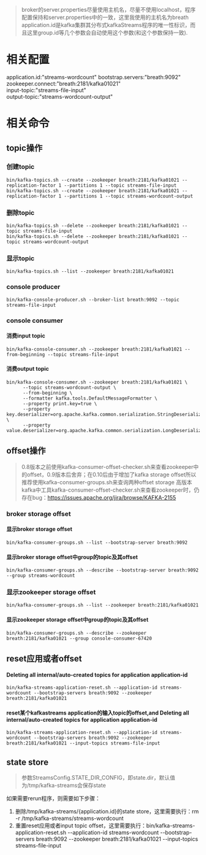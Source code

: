 > broker的server.properties尽量使用主机名，尽量不使用localhost，程序配置保持和server.properties中的一致，这里我使用的主机名为breath
> application.id是kafka集群其分布式kafkaStreams程序的唯一性标识，而且这里group.id等几个参数会自动使用这个参数(和这个参数保持一致).

# 相关配置
application.id:"streams-wordcount"
bootstrap.servers:"breath:9092"    
zookeeper.connect:"breath:2181/kafka01021"    
input-topic:"streams-file-input"    
output-topic:"streams-wordcount-output"    

# 相关命令
## topic操作
### 创建topic

    bin/kafka-topics.sh --create --zookeeper breath:2181/kafka01021 --replication-factor 1 --partitions 1 --topic streams-file-input
    bin/kafka-topics.sh --create --zookeeper breath:2181/kafka01021 --replication-factor 1 --partitions 1 --topic streams-wordcount-output

### 删除topic
    bin/kafka-topics.sh --delete --zookeeper breath:2181/kafka01021 --topic streams-file-input
    bin/kafka-topics.sh --delete --zookeeper breath:2181/kafka01021 --topic streams-wordcount-output
    
### 显示topic

    bin/kafka-topics.sh --list --zookeeper breath:2181/kafka01021
    
### console producer

    bin/kafka-console-producer.sh --broker-list breath:9092 --topic streams-file-input

### console consumer

#### 消费input topic
    bin/kafka-console-consumer.sh --zookeeper breath:2181/kafka01021 --from-beginning --topic streams-file-input

#### 消费output topic    
    bin/kafka-console-consumer.sh --zookeeper breath:2181/kafka01021 \
          --topic streams-wordcount-output \
          --from-beginning \
          --formatter kafka.tools.DefaultMessageFormatter \
          --property print.key=true \
          --property key.deserializer=org.apache.kafka.common.serialization.StringDeserializer \
          --property value.deserializer=org.apache.kafka.common.serialization.LongDeserializer
        
## offset操作

> 0.8版本之前使用kafka-consumer-offset-checker.sh来查看zookeeper中的offset，0.9版本后舍弃；在0.10后由于增加了kafka storage offset所以推荐使用kafka-consumer-groups.sh来查询两种offset storage
> 高版本kafka中工具kafka-consumer-offset-checker.sh来查看zookeeper时，仍存在bug：https://issues.apache.org/jira/browse/KAFKA-2155

### broker storage offset

#### 显示broker storage offset
    bin/kafka-consumer-groups.sh --list --bootstrap-server breath:9092
#### 显示broker storage offset中group的topic及其offset    
    bin/kafka-consumer-groups.sh --describe --bootstrap-server breath:9092 --group streams-wordcount
    
### 显示zookeeper storage offset
    bin/kafka-consumer-groups.sh --list --zookeeper breath:2181/kafka01021
#### 显示zookeeper storage offset中group的topic及其offset    
    bin/kafka-consumer-groups.sh --describe --zookeeper breath:2181/kafka01021 --group console-consumer-67420

## reset应用或者offset  
#### Deleting all internal/auto-created topics for application application-id
    bin/kafka-streams-application-reset.sh --application-id streams-wordcount --bootstrap-servers breath:9092 --zookeeper breath:2181/kafka01021 
    
#### reset某个kafkastreams application的输入topic的offset,and Deleting all internal/auto-created topics for application application-id
    bin/kafka-streams-application-reset.sh --application-id streams-wordcount --bootstrap-servers breath:9092 --zookeeper breath:2181/kafka01021 --input-topics streams-file-input

## state store
> 参数StreamsConfig.STATE_DIR_CONFIG，即state.dir，默认值为/tmp/kafka-streams会保存state

如果需要rerun程序，则需要如下步骤：
1. 删除/tmp/kafka-streams/{application.id}的state store，这里需要执行：rm -r /tmp/kafka-streams/streams-wordcount
2. 重置reset应用或者input topic offset，这里需要执行：bin/kafka-streams-application-reset.sh --application-id streams-wordcount --bootstrap-servers breath:9092 --zookeeper breath:2181/kafka01021 --input-topics streams-file-input